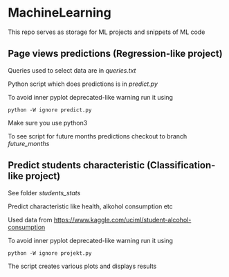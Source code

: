 # MachineLearning

This repo serves as storage for ML projects and snippets of ML code

## Page views predictions (Regression-like project)

Queries used to select data are in <i>queries.txt</i>

Python script which does predictions is in <i>predict.py</i>

To avoid inner pyplot deprecated-like warning run it using
```
python -W ignore predict.py
```

Make sure you use python3

To see script for future months predictions checkout to branch <i>future_months</i>

## Predict students characteristic (Classification-like project)

See folder <i>students_stats</i>

Predict characteristic like health, alkohol consumption etc

Used data from <a>https://www.kaggle.com/uciml/student-alcohol-consumption</a>

To avoid inner pyplot deprecated-like warning run it using

```
python -W ignore projekt.py
```

The script creates various plots and displays results
